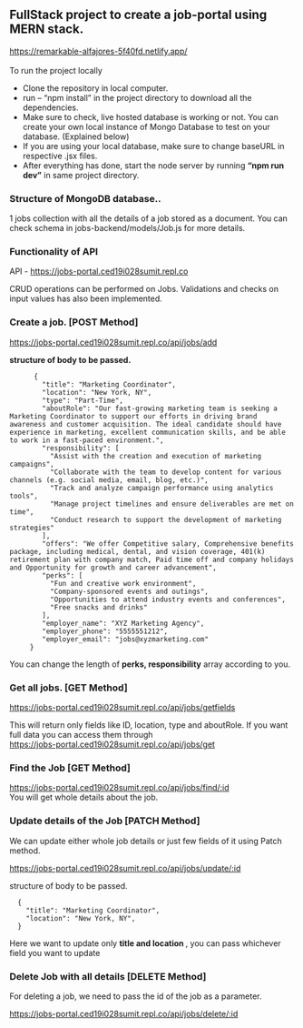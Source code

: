 ## FullStack project to create a job-portal using MERN stack.
<a href="https://remarkable-alfajores-5f40fd.netlify.app/"> https://remarkable-alfajores-5f40fd.netlify.app/ </a> <br><br>
To run the project locally 
<ul>
  <li> Clone the repository in local computer. </li>
  <li> run – “npm install” in the project directory to download all the dependencies.  </li>
  <li> Make sure to check, live hosted database is working or not. You can create your own local instance of Mongo Database to test on your database. (Explained below)</li>
  <li> If you are using your local database, make sure to change baseURL in respective .jsx files.</li>
  <li> After everything has done, start the node server by running <b>“npm run dev”</b> in same project directory. </li>
</ul>

### Structure of MongoDB database..
1 jobs collection with all the details of a job stored as a document. You can check schema in jobs-backend/models/Job.js for more details. 



### Functionality of API 
API - https://jobs-portal.ced19i028sumit.repl.co

CRUD operations can be performed on Jobs. Validations and checks on input values has also been implemented.


### Create a job. [POST Method]
<a href="#"> https://jobs-portal.ced19i028sumit.repl.co/api/jobs/add </a>

<b> structure of body to be passed. </b>
```
      {
        "title": "Marketing Coordinator",
        "location": "New York, NY",
        "type": "Part-Time",
        "aboutRole": "Our fast-growing marketing team is seeking a Marketing Coordinator to support our efforts in driving brand awareness and customer acquisition. The ideal candidate should have experience in marketing, excellent communication skills, and be able to work in a fast-paced environment.",
        "responsibility": [
          "Assist with the creation and execution of marketing campaigns",
          "Collaborate with the team to develop content for various channels (e.g. social media, email, blog, etc.)",
          "Track and analyze campaign performance using analytics tools",
          "Manage project timelines and ensure deliverables are met on time",
          "Conduct research to support the development of marketing strategies"
        ],
        "offers": "We offer Competitive salary, Comprehensive benefits package, including medical, dental, and vision coverage, 401(k) retirement plan with company match, Paid time off and company holidays and Opportunity for growth and career advancement",
        "perks": [
          "Fun and creative work environment",
          "Company-sponsored events and outings",
          "Opportunities to attend industry events and conferences",
          "Free snacks and drinks"
        ],
        "employer_name": "XYZ Marketing Agency",
        "employer_phone": "5555551212",
        "employer_email": "jobs@xyzmarketing.com"
     }
```

You can change the length of <b> perks, responsibility</b> array according to you.



### Get all jobs. [GET Method]
<a href="#"> https://jobs-portal.ced19i028sumit.repl.co/api/jobs/getfields </a> <br>

This will return only fields like ID, location, type and aboutRole. If you want full data you can access them through <br>
<a href="#"> https://jobs-portal.ced19i028sumit.repl.co/api/jobs/get </a> <br>



### Find the Job [GET Method]
<a href="#"> https://jobs-portal.ced19i028sumit.repl.co/api/jobs/find/:id </a> <br>
You will get whole details about the job.



### Update details of the Job [PATCH Method]
We can update either whole job details or just few fields of it using Patch method.

<a href="#"> https://jobs-portal.ced19i028sumit.repl.co/api/jobs/update/:id </a> <br>

structure of body to be passed.
```
  {
    "title": "Marketing Coordinator",
    "location": "New York, NY",
  }
```


Here we want to update only <b> title and location </b>, you can pass whichever field you want to update



### Delete Job with all details [DELETE Method]
For deleting a job, we need to pass the id of the job as a parameter. 

<a href="#"> https://jobs-portal.ced19i028sumit.repl.co/api/jobs/delete/:id </a> <br>




